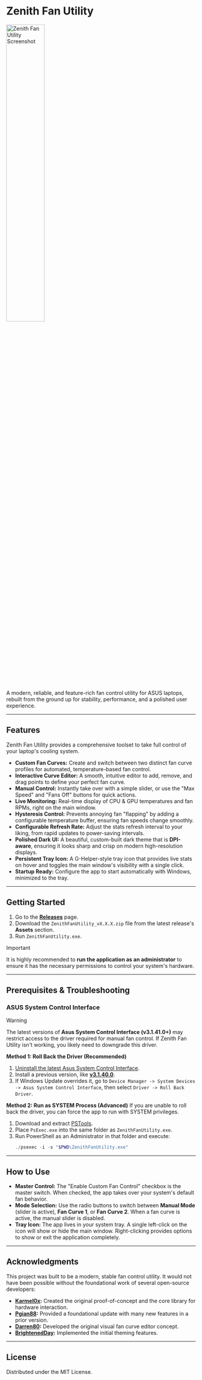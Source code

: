 # Zenith Fan Utility

<img src="https://github.com/user-attachments/assets/2b680b93-4c25-46db-a384-e90ab6d851ff" alt="Zenith Fan Utility Screenshot" width="45%" />

A modern, reliable, and feature-rich fan control utility for ASUS laptops, rebuilt from the ground up for stability, performance, and a polished user experience.

---
## Features

Zenith Fan Utility provides a comprehensive toolset to take full control of your laptop's cooling system.

* **Custom Fan Curves:** Create and switch between two distinct fan curve profiles for automated, temperature-based fan control.
* **Interactive Curve Editor:** A smooth, intuitive editor to add, remove, and drag points to define your perfect fan curve.
* **Manual Control:** Instantly take over with a simple slider, or use the "Max Speed" and "Fans Off" buttons for quick actions.
* **Live Monitoring:** Real-time display of CPU & GPU temperatures and fan RPMs, right on the main window.
* **Hysteresis Control:** Prevents annoying fan "flapping" by adding a configurable temperature buffer, ensuring fan speeds change smoothly.
* **Configurable Refresh Rate:** Adjust the stats refresh interval to your liking, from rapid updates to power-saving intervals.
* **Polished Dark UI:** A beautiful, custom-built dark theme that is **DPI-aware**, ensuring it looks sharp and crisp on modern high-resolution displays.
* **Persistent Tray Icon:** A G-Helper-style tray icon that provides live stats on hover and toggles the main window's visibility with a single click.
* **Startup Ready:** Configure the app to start automatically with Windows, minimized to the tray.

---
## Getting Started

1.  Go to the [**Releases**](https://github.com/realMoai/ZenithFanUtility/releases) page.
2.  Download the `ZenithFanUtility_vX.X.X.zip` file from the latest release's **Assets** section.
3.  Run `ZenithFanUtility.exe`.

> [!IMPORTANT]
> It is highly recommended to **run the application as an administrator** to ensure it has the necessary permissions to control your system's hardware.

---
## Prerequisites & Troubleshooting

### ASUS System Control Interface

> [!WARNING]
> The latest versions of **Asus System Control Interface (v3.1.41.0+)** may restrict access to the driver required for manual fan control. If Zenith Fan Utility isn't working, you likely need to downgrade this driver.

**Method 1: Roll Back the Driver (Recommended)**
1.  [Uninstall the latest Asus System Control Interface](https://github.com/seerge/g-helper/wiki/Troubleshooting#reinstalling-asus-system-control-interface).
2.  Install a previous version, like [**v3.1.40.0**](https://dlcdnets.asus.com/pub/ASUS/GamingNB/Image/Software/SoftwareandUtility/16402/ASUSSystemControlInterfacev3_ASUS_Z_V3.1.40.0_16402.exe).
3.  If Windows Update overrides it, go to `Device Manager -> System Devices -> Asus System Control Interface`, then select `Driver -> Roll Back Driver`.

**Method 2: Run as SYSTEM Process (Advanced)**
If you are unable to roll back the driver, you can force the app to run with SYSTEM privileges.
1.  Download and extract [PSTools](https://download.sysinternals.com/files/PSTools.zip).
2.  Place `PsExec.exe` into the same folder as `ZenithFanUtility.exe`.
3.  Run PowerShell as an Administrator in that folder and execute:
    ```powershell
    ./psexec -i -s "$PWD\ZenithFanUtility.exe"
    ```

---
## How to Use

* **Master Control:** The "Enable Custom Fan Control" checkbox is the master switch. When checked, the app takes over your system's default fan behavior.
* **Mode Selection:** Use the radio buttons to switch between **Manual Mode** (slider is active), **Fan Curve 1**, or **Fan Curve 2**. When a fan curve is active, the manual slider is disabled.
* **Tray Icon:** The app lives in your system tray. A single left-click on the icon will show or hide the main window. Right-clicking provides options to show or exit the application completely.

---
## Acknowledgments

This project was built to be a modern, stable fan control utility. It would not have been possible without the foundational work of several open-source developers:

* **[Karmel0x](https://github.com/Karmel0x/AsusFanControl):** Created the original proof-of-concept and the core library for hardware interaction.
* **[Pgian88](https://github.com/pgain88/Asus-Fan):** Provided a foundational update with many new features in a prior version.
* **[Darren80](https://github.com/Darren80/AsusFanControlEnhanced):** Developed the original visual fan curve editor concept.
* **[BrightenedDay](https://github.com/BrightenedDay/AsusFanControl):** Implemented the initial theming features.

---
## License

Distributed under the MIT License.

